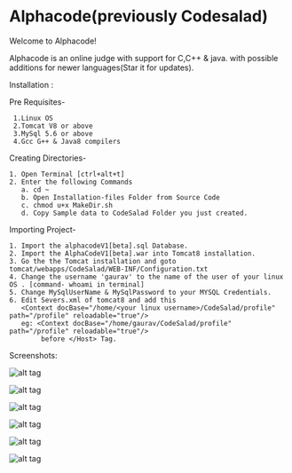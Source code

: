 # Alphacode(previously Codesalad)

  Welcome to Alphacode!   


Alphacode is an online judge with support for C,C++ & java. with possible additions for newer languages(Star it for updates).

Installation :
             
  Pre Requisites-
     
     1.Linux OS
     2.Tomcat V8 or above
     3.MySql 5.6 or above
     4.Gcc G++ & Java8 compilers
              
  Creating Directories-
    
    1. Open Terminal [ctrl+alt+t]
    2. Enter the following Commands
       a. cd ~
       b. Open Installation-files Folder from Source Code
       c. chmod u+x MakeDir.sh
       d. Copy Sample data to CodeSalad Folder you just created.
                 
  Importing Project-     
           
    1. Import the alphacodeV1[beta].sql Database.
    2. Import the AlphaCodeV1[beta].war into Tomcat8 installation.
    3. Go the the Tomcat installation and goto tomcat/webapps/CodeSalad/WEB-INF/Configuration.txt
    4. Change the username 'gaurav' to the name of the user of your linux OS . [command- whoami in terminal]
    5. Change MySqlUserName & MySqlPassword to your MYSQL Credentials.
    6. Edit Severs.xml of tomcat8 and add this
       <Context docBase="/home/<your linux username>/CodeSalad/profile" path="/profile" reloadable="true"/>
       eg: <Context docBase="/home/gaurav/CodeSalad/profile" path="/profile" reloadable="true"/>
            before </Host> Tag.
                  
Screenshots:

  ![alt tag](https://github.com/gauravat16/CodeSalad/blob/master/Screenshots/Screenshot%20(12).png)
            
  ![alt tag](https://github.com/gauravat16/CodeSalad/blob/master/Screenshots/Screenshot%20(8).png)
            
  ![alt tag](https://github.com/gauravat16/CodeSalad/blob/master/Screenshots/Screenshot%20(13).png)
      
  ![alt tag](https://github.com/gauravat16/CodeSalad/blob/master/Screenshots/Screenshot%20(14).png)
            
  ![alt tag](https://github.com/gauravat16/CodeSalad/blob/master/Screenshots/Screenshot%20(15).png)
            
  ![alt tag](https://github.com/gauravat16/CodeSalad/blob/master/Screenshots/Screenshot%20(16).png)
           
                
             
             
             

